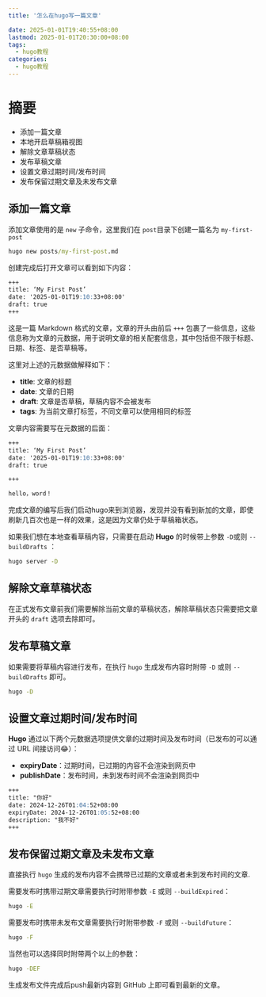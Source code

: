 ```yaml
---
title: '怎么在hugo写一篇文章'

date: 2025-01-01T19:40:55+08:00
lastmod: 2025-01-01T20:30:00+08:00
tags: 
  - hugo教程
categories:
  - hugo教程
---
```

# 摘要

- 添加一篇文章
- 本地开启草稿箱视图
- 解除文章草稿状态
- 发布草稿文章
- 设置文章过期时间/发布时间
- 发布保留过期文章及未发布文章

## 添加一篇文章

添加文章使用的是 `new` 子命令，这里我们在 `post`目录下创建一篇名为 `my-first-post`

```cmd
hugo new posts/my-first-post.md
```

创建完成后打开文章可以看到如下内容：

```markdown
+++
title: ‘My First Post’ 
date: '2025-01-01T19:10:33+08:00'
draft: true
+++
```

这是一篇 Markdown 格式的文章，文章的开头由前后 `+++` 包裹了一些信息，这些信息称为文章的元数据，用于说明文章的相关配套信息，其中包括但不限于标题、日期、标签、是否草稿等。

这里对上述的元数据做解释如下：

- **title**: 文章的标题
- **date**: 文章的日期
- **draft**: 文章是否草稿，草稿内容不会被发布
- **tags**: 为当前文章打标签，不同文章可以使用相同的标签

文章内容需要写在元数据的后面：

```markdown
+++
title: ‘My First Post’ 
date: '2025-01-01T19:10:33+08:00'
draft: true

+++

hello，word！
```

完成文章的编写后我们启动hugo来到浏览器，发现并没有看到新加的文章，即使刷新几百次也是一样的效果，这是因为文章仍处于草稿箱状态。

如果我们想在本地查看草稿内容，只需要在启动 **Hugo** 的时候带上参数 `-D`或则 `--buildDrafts` ：

```cmd
hugo server -D
```

## 解除文章草稿状态

在正式发布文章前我们需要解除当前文章的草稿状态，解除草稿状态只需要把文章开头的 `draft` 选项去除即可。

## 发布草稿文章

如果需要将草稿内容进行发布，在执行 `hugo` 生成发布内容时附带 `-D` 或则 `--buildDrafts` 即可。

```cmd
hugo -D
```

## 设置文章过期时间/发布时间

**Hugo** 通过以下两个元数据选项提供文章的过期时间及发布时间（已发布的可以通过 URL 间接访问😂）：

- **expiryDate**：过期时间，已过期的内容不会渲染到网页中
- **publishDate**：发布时间，未到发布时间不会渲染到网页中

```markdown
+++
title: "你好"
date: 2024-12-26T01:04:52+08:00
expiryDate: 2024-12-26T01:05:52+08:00
description: "我不好"
+++
```

## 发布保留过期文章及未发布文章

直接执行 `hugo` 生成的发布内容不会携带已过期的文章或者未到发布时间的文章.

需要发布时携带过期文章需要执行时附带参数 `-E` 或则 `--buildExpired`：

```cmd
hugo -E
```

需要发布时携带未发布文章需要执行时附带参数 `-F` 或则 `--buildFuture`：

```cmd
hugo -F
```

当然也可以选择同时附带两个以上的参数：

```cmd
hugo -DEF
```

生成发布文件完成后push最新内容到 GitHub 上即可看到最新的文章。